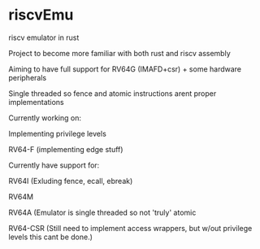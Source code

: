 # riscvEmu
riscv emulator in rust

Project to become more familiar with both rust and riscv assembly

Aiming to have full support for RV64G (IMAFD+csr) + some hardware peripherals

Single threaded so fence and atomic instructions arent proper implementations


Currently working on:

Implementing privilege levels

RV64-F (implementing edge stuff)

Currently have support for:

RV64I (Exluding fence, ecall, ebreak)

RV64M

RV64A (Emulator is single threaded so not 'truly' atomic

RV64-CSR (Still need to implement access wrappers, but w/out privilege levels this cant be done.)
